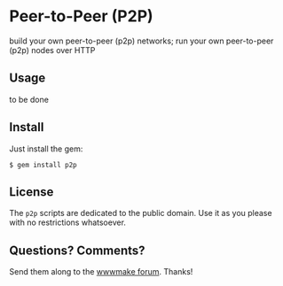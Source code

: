 # Peer-to-Peer (P2P)

build your own peer-to-peer (p2p) networks; run your own peer-to-peer (p2p) nodes over HTTP


## Usage

to be done




## Install

Just install the gem:

    $ gem install p2p


## License

The `p2p` scripts are dedicated to the public domain.
Use it as you please with no restrictions whatsoever.


## Questions? Comments?

Send them along to the [wwwmake forum](http://groups.google.com/group/wwwmake).
Thanks!
